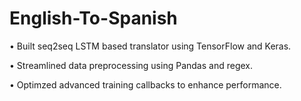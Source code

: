 # English-To-Spanish

• Built seq2seq LSTM based translator using TensorFlow and Keras.  

• Streamlined data preprocessing using Pandas and regex.  

• Optimzed advanced training callbacks to enhance performance.  

